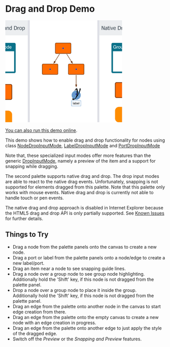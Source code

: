 # Drag and Drop Demo

<img src="../../resources/image/draganddrop.png" alt="demo-thumbnail" height="320"/>

[You can also run this demo online](https://live.yworks.com/demos/input/draganddrop/index.html).

This demo shows how to enable drag and drop functionality for nodes using class [NodeDropInputMode](https://docs.yworks.com/yfileshtml/#/api/NodeDropInputMode), [LabelDropInputMode](https://docs.yworks.com/yfileshtml/#/api/LabelDropInputMode) and [PortDropInputMode](https://docs.yworks.com/yfileshtml/#/api/PortDropInputMode)

Note that, these specialized input modes offer more features than the generic [DropInputMode](https://docs.yworks.com/yfileshtml/#/api/DropInputMode), namely a preview of the item and a support for snapping while dragging.

The second palette supports native drag and drop. The drop input modes are able to react to the native drag events. Unfortunately, snapping is not supported for elements dragged from this palette. Note that this palette only works with mouse events. Native drag and drop is currently not able to handle touch or pen events.

The native drag and drop approach is disabled in Internet Explorer because the HTML5 drag and drop API is only partially supported. See [Known Issues](../../../doc/api/index.html#/dguide/known_issues) for further details.

## Things to Try

- Drag a node from the palette panels onto the canvas to create a new node.
- Drag a port or label from the palette panels onto a node/edge to create a new label/port.
- Drag an item near a node to see snapping guide lines.
- Drag a node over a group node to see group node highlighting.  
  Additionally hold the 'Shift' key, if this node is not dragged from the palette panel.
- Drop a node over a group node to place it inside the group.  
  Additionally hold the 'Shift' key, if this node is not dragged from the palette panel.
- Drag an edge from the palette onto another node in the canvas to start edge creation from there.
- Drag an edge from the palette onto the empty canvas to create a new node with an edge creation in progress.
- Drag an edge from the palette onto another edge to just apply the style of the dragged edge.
- Switch off the _Preview_ or the _Snapping and Preview_ features.
